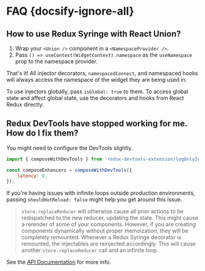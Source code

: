 # FAQ {docsify-ignore-all}

## How to use Redux Syringe with React Union?

1. Wrap your `<Union />` component in a `<NamespaceProvider />`.
2. Pass `() => useContext(WidgetContext).namespace` as the `useNamespace` prop to the namespace provider.

That's it! All injector decorators, `namespacedConnect`, and namespaced hooks will always access the namespace of the widget they are being used in.

To use injectors globally, pass `isGlobal: true` to them. To access global state and affect global state, use the decorators and hooks from React Redux directly.

## Redux DevTools have stopped working for me. How do I fix them?

You might need to configure the DevTools slightly.

```js
import { composeWithDevTools } from 'redux-devtools-extension/logOnlyInProduction';

const composeEnhancers = composeWithDevTools({
	latency: 0,
});
```

If you're having issues with infinite loops outside production environments, passing `shouldHotReload: false` might help you get around this issue.

> `store.replaceReducer` will otherwise cause all prior actions to be redispatched to the new reducer, updating the state. This might cause a rerender of some of your components. However, if you are creating components dynamically without proper memoization, they will be completely remounted. Whenever a Redux Syringe decorator is remounted, the injectables are reinjected accordingly. This will cause another `store.replaceReducer` call and an infinite loop.

See the [API Documentation](https://github.com/zalmoxisus/redux-devtools-extension/blob/master/docs/API/Arguments.md) for more info.
